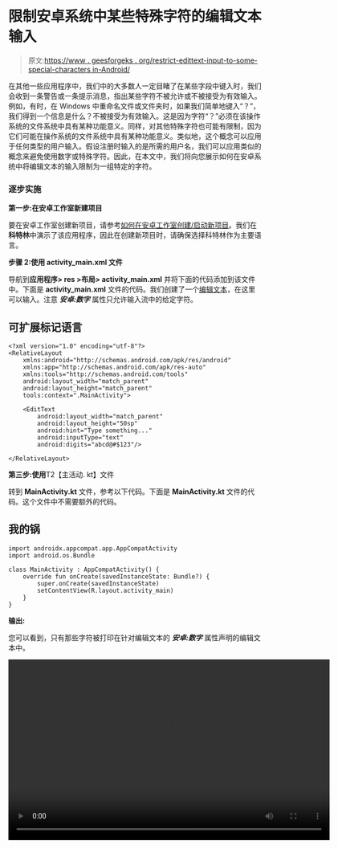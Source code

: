 # 限制安卓系统中某些特殊字符的编辑文本输入

> 原文:[https://www . geesforgeks . org/restrict-edittext-input-to-some-special-characters in-Android/](https://www.geeksforgeeks.org/restrict-edittext-input-to-some-special-characters-in-android/)

在其他一些应用程序中，我们中的大多数人一定目睹了在某些字段中键入时，我们会收到一条警告或一条提示消息，指出某些字符不被允许或不被接受为有效输入。例如，有时，在 Windows 中重命名文件或文件夹时，如果我们简单地键入“？”，我们得到一个信息是什么？不被接受为有效输入。这是因为字符“？”必须在该操作系统的文件系统中具有某种功能意义。同样，对其他特殊字符也可能有限制，因为它们可能在操作系统的文件系统中具有某种功能意义。类似地，这个概念可以应用于任何类型的用户输入。假设注册时输入的是所需的用户名，我们可以应用类似的概念来避免使用数字或特殊字符。因此，在本文中，我们将向您展示如何在安卓系统中将编辑文本的输入限制为一组特定的字符。

### 逐步实施

**第一步:在安卓工作室新建项目**

要在安卓工作室创建新项目，请参考[如何在安卓工作室创建/启动新项目](https://www.geeksforgeeks.org/android-how-to-create-start-a-new-project-in-android-studio/)。我们在**科特林**中演示了该应用程序，因此在创建新项目时，请确保选择科特林作为主要语言。

**步骤 2:使用 activity_main.xml 文件**

导航到**应用程序> res >布局> activity_main.xml** 并将下面的代码添加到该文件中。下面是 **activity_main.xml** 文件的代码。我们创建了一个[编辑文本](https://www.geeksforgeeks.org/working-with-the-edittext-in-android/)，在这里可以输入。注意 ***安卓:数字*** 属性只允许输入流中的给定字符。

## 可扩展标记语言

```
<?xml version="1.0" encoding="utf-8"?>
<RelativeLayout 
    xmlns:android="http://schemas.android.com/apk/res/android"
    xmlns:app="http://schemas.android.com/apk/res-auto"
    xmlns:tools="http://schemas.android.com/tools"
    android:layout_width="match_parent"
    android:layout_height="match_parent"
    tools:context=".MainActivity">

    <EditText
        android:layout_width="match_parent"
        android:layout_height="50sp"
        android:hint="Type something..."
        android:inputType="text"
        android:digits="abcd@#$123"/>

</RelativeLayout>
```

**第三步:使用**T2【主活动. kt】文件

转到 **MainActivity.kt** 文件，参考以下代码。下面是 **MainActivity.kt** 文件的代码。这个文件中不需要额外的代码。

## 我的锅

```
import androidx.appcompat.app.AppCompatActivity
import android.os.Bundle

class MainActivity : AppCompatActivity() {
    override fun onCreate(savedInstanceState: Bundle?) {
        super.onCreate(savedInstanceState)
        setContentView(R.layout.activity_main)
    }
}
```

**输出:**

您可以看到，只有那些字符被打印在针对编辑文本的 ***安卓:数字*** 属性声明的编辑文本中。

<video class="wp-video-shortcode" id="video-728382-1" width="640" height="360" preload="metadata" controls=""><source type="video/mp4" src="https://media.geeksforgeeks.org/wp-content/uploads/20210816203510/o101.mp4?_=1">[https://media.geeksforgeeks.org/wp-content/uploads/20210816203510/o101.mp4](https://media.geeksforgeeks.org/wp-content/uploads/20210816203510/o101.mp4)</video>